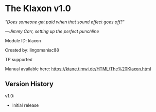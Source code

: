 # The Klaxon v1.0
*"Does someone get paid when that sound effect goes off?"*

*&mdash;Jimmy Carr, setting up the perfect punchline*

Module ID: klaxon

Created by: lingomaniac88

TP supported

Manual available here: https://ktane.timwi.de/HTML/The%20Klaxon.html

## Version History

v1.0:
- Initial release
